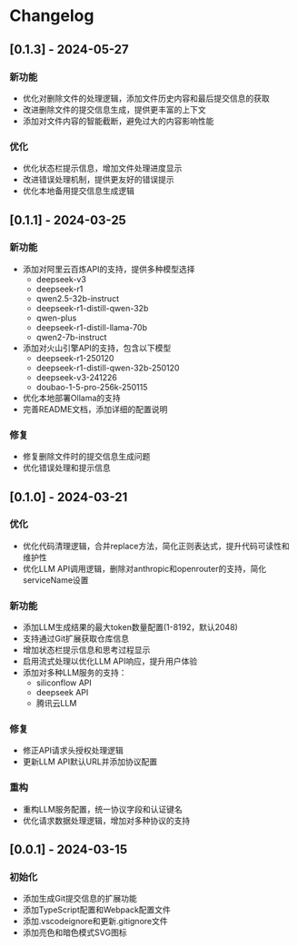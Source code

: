 # Changelog

## [0.1.3] - 2024-05-27

### 新功能
- 优化对删除文件的处理逻辑，添加文件历史内容和最后提交信息的获取
- 改进删除文件的提交信息生成，提供更丰富的上下文
- 添加对文件内容的智能截断，避免过大的内容影响性能

### 优化
- 优化状态栏提示信息，增加文件处理进度显示
- 改进错误处理机制，提供更友好的错误提示
- 优化本地备用提交信息生成逻辑

## [0.1.1] - 2024-03-25

### 新功能
- 添加对阿里云百炼API的支持，提供多种模型选择
  - deepseek-v3
  - deepseek-r1
  - qwen2.5-32b-instruct
  - deepseek-r1-distill-qwen-32b
  - qwen-plus
  - deepseek-r1-distill-llama-70b
  - qwen2-7b-instruct
- 添加对火山引擎API的支持，包含以下模型
  - deepseek-r1-250120
  - deepseek-r1-distill-qwen-32b-250120
  - deepseek-v3-241226
  - doubao-1-5-pro-256k-250115
- 优化本地部署Ollama的支持
- 完善README文档，添加详细的配置说明

### 修复
- 修复删除文件时的提交信息生成问题
- 优化错误处理和提示信息

## [0.1.0] - 2024-03-21

### 优化
- 优化代码清理逻辑，合并replace方法，简化正则表达式，提升代码可读性和维护性
- 优化LLM API调用逻辑，删除对anthropic和openrouter的支持，简化serviceName设置

### 新功能
- 添加LLM生成结果的最大token数量配置(1-8192，默认2048)
- 支持通过Git扩展获取仓库信息
- 增加状态栏提示信息和思考过程显示
- 启用流式处理以优化LLM API响应，提升用户体验
- 添加对多种LLM服务的支持：
  - siliconflow API
  - deepseek API
  - 腾讯云LLM

### 修复
- 修正API请求头授权处理逻辑
- 更新LLM API默认URL并添加协议配置

### 重构
- 重构LLM服务配置，统一协议字段和认证键名
- 优化请求数据处理逻辑，增加对多种协议的支持

## [0.0.1] - 2024-03-15

### 初始化
- 添加生成Git提交信息的扩展功能
- 添加TypeScript配置和Webpack配置文件
- 添加.vscodeignore和更新.gitignore文件
- 添加亮色和暗色模式SVG图标